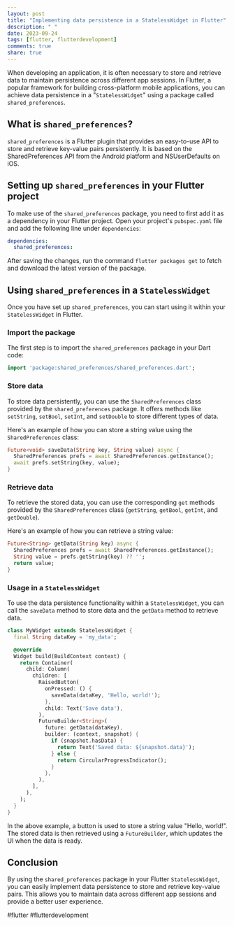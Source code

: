 ```yaml
---
layout: post
title: "Implementing data persistence in a StatelessWidget in Flutter"
description: " "
date: 2023-09-24
tags: [flutter, flutterdevelopment]
comments: true
share: true
---
```


When developing an application, it is often necessary to store and retrieve data to maintain persistence across different app sessions. In Flutter, a popular framework for building cross-platform mobile applications, you can achieve data persistence in a "`StatelessWidget`" using a package called `shared_preferences`.

## What is `shared_preferences`?

`shared_preferences` is a Flutter plugin that provides an easy-to-use API to store and retrieve key-value pairs persistently. It is based on the SharedPreferences API from the Android platform and NSUserDefaults on iOS.

## Setting up `shared_preferences` in your Flutter project
To make use of the `shared_preferences` package, you need to first add it as a dependency in your Flutter project. Open your project's `pubspec.yaml` file and add the following line under `dependencies`:

```yaml
dependencies:
  shared_preferences:
```

After saving the changes, run the command `flutter packages get` to fetch and download the latest version of the package.

## Using `shared_preferences` in a `StatelessWidget`

Once you have set up `shared_preferences`, you can start using it within your `StatelessWidget` in Flutter.

### Import the package
The first step is to import the `shared_preferences` package in your Dart code:

```dart
import 'package:shared_preferences/shared_preferences.dart';
```

### Store data
To store data persistently, you can use the `SharedPreferences` class provided by the `shared_preferences` package. It offers methods like `setString`, `setBool`, `setInt`, and `setDouble` to store different types of data.

Here's an example of how you can store a string value using the `SharedPreferences` class:

```dart
Future<void> saveData(String key, String value) async {
  SharedPreferences prefs = await SharedPreferences.getInstance();
  await prefs.setString(key, value);
}
```

### Retrieve data
To retrieve the stored data, you can use the corresponding `get` methods provided by the `SharedPreferences` class (`getString`, `getBool`, `getInt`, and `getDouble`).

Here's an example of how you can retrieve a string value:

```dart
Future<String> getData(String key) async {
  SharedPreferences prefs = await SharedPreferences.getInstance();
  String value = prefs.getString(key) ?? '';
  return value;
}
```

### Usage in a `StatelessWidget`
To use the data persistence functionality within a `StatelessWidget`, you can call the `saveData` method to store data and the `getData` method to retrieve data.

```dart
class MyWidget extends StatelessWidget {
  final String dataKey = 'my_data';

  @override
  Widget build(BuildContext context) {
    return Container(
      child: Column(
        children: [
          RaisedButton(
            onPressed: () {
              saveData(dataKey, 'Hello, world!');
            },
            child: Text('Save data'),
          ),
          FutureBuilder<String>(
            future: getData(dataKey),
            builder: (context, snapshot) {
              if (snapshot.hasData) {
                return Text('Saved data: ${snapshot.data}');
              } else {
                return CircularProgressIndicator();
              }
            },
          ),
        ],
      ),
    );
  }
}
```

In the above example, a button is used to store a string value "Hello, world!". The stored data is then retrieved using a `FutureBuilder`, which updates the UI when the data is ready.

## Conclusion

By using the `shared_preferences` package in your Flutter `StatelessWidget`, you can easily implement data persistence to store and retrieve key-value pairs. This allows you to maintain data across different app sessions and provide a better user experience.

#flutter #flutterdevelopment